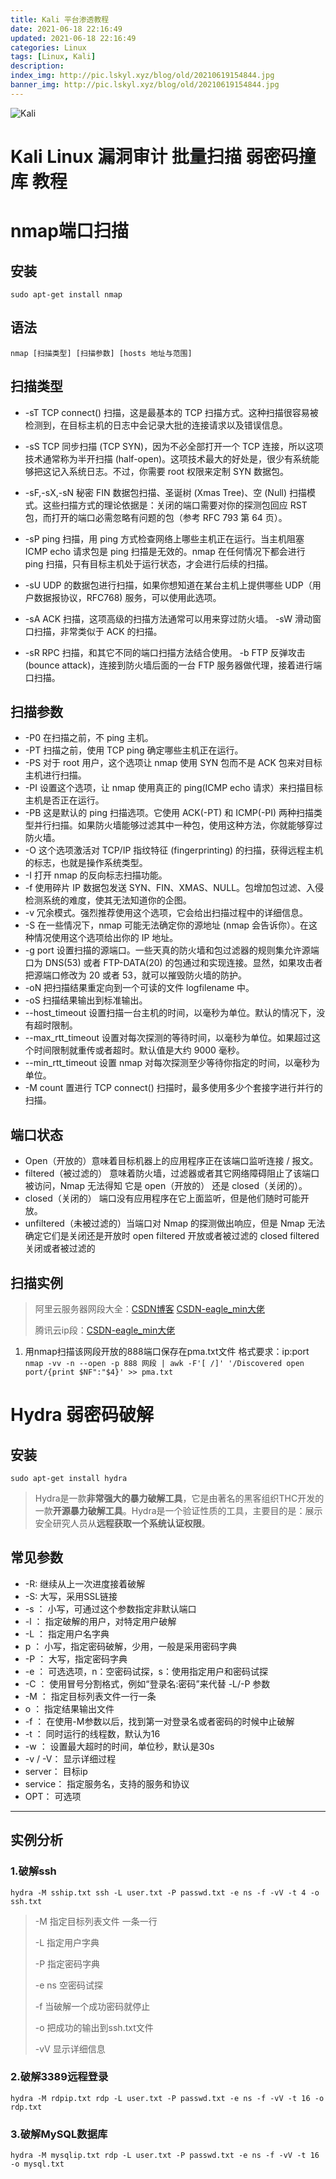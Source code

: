 ```yaml
---
title: Kali 平台渗透教程
date: 2021-06-18 22:16:49
updated: 2021-06-18 22:16:49
categories: Linux
tags: [Linux, Kali]
description: 
index_img: http://pic.lskyl.xyz/blog/old/20210619154844.jpg
banner_img: http://pic.lskyl.xyz/blog/old/20210619154844.jpg
---
```


![Kali](http://pic.lskyl.xyz/blog/old/20210619154844.jpg-picsmall)

# Kali Linux 漏洞审计 批量扫描 弱密码撞库 教程

# nmap端口扫描

## 安装

`sudo apt-get install nmap`

## 语法

`nmap [扫描类型] [扫描参数] [hosts 地址与范围]`

## 扫描类型

- -sT    TCP connect() 扫描，这是最基本的 TCP 扫描方式。这种扫描很容易被检测到，在目标主机的日志中会记录大批的连接请求以及错误信息。

- -sS    TCP 同步扫描 (TCP SYN)，因为不必全部打开一个 TCP 连接，所以这项技术通常称为半开扫描 (half-open)。这项技术最大的好处是，很少有系统能够把这记入系统日志。不过，你需要 root 权限来定制 SYN 数据包。

- -sF,-sX,-sN    秘密 FIN 数据包扫描、圣诞树 (Xmas Tree)、空 (Null) 扫描模式。这些扫描方式的理论依据是：关闭的端口需要对你的探测包回应 RST 包，而打开的端口必需忽略有问题的包（参考 RFC 793 第 64 页）。

- -sP    ping 扫描，用 ping 方式检查网络上哪些主机正在运行。当主机阻塞 ICMP echo 请求包是 ping 扫描是无效的。nmap 在任何情况下都会进行 ping 扫描，只有目标主机处于运行状态，才会进行后续的扫描。

- -sU    UDP 的数据包进行扫描，如果你想知道在某台主机上提供哪些 UDP（用户数据报协议，RFC768) 服务，可以使用此选项。

- -sA    ACK 扫描，这项高级的扫描方法通常可以用来穿过防火墙。     -sW    滑动窗口扫描，非常类似于 ACK 的扫描。

- -sR    RPC 扫描，和其它不同的端口扫描方法结合使用。     -b    FTP 反弹攻击 (bounce attack)，连接到防火墙后面的一台 FTP 服务器做代理，接着进行端口扫描。

## 扫描参数

- -P0    在扫描之前，不 ping 主机。
- -PT    扫描之前，使用 TCP ping 确定哪些主机正在运行。
- -PS    对于 root 用户，这个选项让 nmap 使用 SYN 包而不是 ACK 包来对目标主机进行扫描。
- -PI    设置这个选项，让 nmap 使用真正的 ping(ICMP echo 请求）来扫描目标主机是否正在运行。
- -PB    这是默认的 ping 扫描选项。它使用 ACK(-PT) 和 ICMP(-PI) 两种扫描类型并行扫描。如果防火墙能够过滤其中一种包，使用这种方法，你就能够穿过防火墙。
- -O    这个选项激活对 TCP/IP 指纹特征 (fingerprinting) 的扫描，获得远程主机的标志，也就是操作系统类型。
- -I    打开 nmap 的反向标志扫描功能。
- -f    使用碎片 IP 数据包发送 SYN、FIN、XMAS、NULL。包增加包过滤、入侵检测系统的难度，使其无法知道你的企图。
- -v    冗余模式。强烈推荐使用这个选项，它会给出扫描过程中的详细信息。
- -S  <IP>   在一些情况下，nmap 可能无法确定你的源地址 (nmap 会告诉你）。在这种情况使用这个选项给出你的 IP 地址。
- -g port    设置扫描的源端口。一些天真的防火墙和包过滤器的规则集允许源端口为 DNS(53) 或者 FTP-DATA(20) 的包通过和实现连接。显然，如果攻击者把源端口修改为 20 或者 53，就可以摧毁防火墙的防护。
- -oN    把扫描结果重定向到一个可读的文件 logfilename 中。
- -oS    扫描结果输出到标准输出。
- --host_timeout    设置扫描一台主机的时间，以毫秒为单位。默认的情况下，没有超时限制。
- --max_rtt_timeout    设置对每次探测的等待时间，以毫秒为单位。如果超过这个时间限制就重传或者超时。默认值是大约 9000 毫秒。
- --min_rtt_timeout    设置 nmap 对每次探测至少等待你指定的时间，以毫秒为单位。
- -M count    置进行 TCP connect() 扫描时，最多使用多少个套接字进行并行的扫描。

## 端口状态

- Open（开放的）意味着目标机器上的应用程序正在该端口监听连接 / 报文。
- filtered（被过滤的） 意味着防火墙，过滤器或者其它网络障碍阻止了该端口被访问，Nmap 无法得知 它是 open（开放的） 还是 closed（关闭的）。  
- closed（关闭的） 端口没有应用程序在它上面监听，但是他们随时可能开放。
- unfiltered（未被过滤的）当端口对 Nmap 的探测做出响应，但是 Nmap 无法确定它们是关闭还是开放时 open filtered 开放或者被过滤的 closed filtered 关闭或者被过滤的

## 扫描实例

> 阿里云服务器网段大全：[CSDN博客](https://blog.csdn.net/nxuu01/article/details/102779652) [CSDN-eagle_min大佬](https://blog.csdn.net/eagle_min/article/details/82260622)
>
> 腾讯云ip段：[CSDN-eagle_min大佬](https://blog.csdn.net/eagle_min/article/details/82260611)

1. 用nmap扫描该网段开放的888端口保存在pma.txt文件 格式要求：ip:port
   `nmap -vv -n --open -p 888 网段 | awk -F'[ /]' '/Discovered open port/{print $NF":"$4}' >> pma.txt`

# Hydra 弱密码破解

## 安装

`sudo apt-get install hydra`

> Hydra是一款**非常强大的暴力破解工具**，它是由著名的黑客组织THC开发的一款**开源暴力破解工具**。Hydra是一个验证性质的工具，主要目的是：展示安全研究人员从**远程获取一个系统认证权限**。

## 常见参数

- -R: 继续从上一次进度接着破解
- -S: 大写，采用SSL链接
- -s <PORT>： 小写，可通过这个参数指定非默认端口
- -l <LOGIN>： 指定破解的用户，对特定用户破解
- -L <FILE>： 指定用户名字典
- p <PASS>： 小写，指定密码破解，少用，一般是采用密码字典
- -P <FILE>： 大写，指定密码字典
- -e <ns>： 可选选项，n：空密码试探，s：使用指定用户和密码试探
- -C <FILE>： 使用冒号分割格式，例如“登录名:密码”来代替 -L/-P 参数
- -M <FILE>： 指定目标列表文件一行一条
- o <FILE>： 指定结果输出文件
- -f ： 在使用-M参数以后，找到第一对登录名或者密码的时候中止破解
- -t <TASKS>： 同时运行的线程数，默认为16
- -w <TIME>： 设置最大超时的时间，单位秒，默认是30s
- -v / -V： 显示详细过程
- server： 目标ip
- service： 指定服务名，支持的服务和协议
- OPT： 可选项

---------

## 实例分析

### 1.破解ssh

`hydra -M sship.txt ssh -L user.txt -P passwd.txt -e ns -f -vV -t 4 -o ssh.txt`

> -M 指定目标列表文件 一条一行
>
> -L 指定用户字典
>
> -P 指定密码字典
>
> -e ns 空密码试探
>
> -f 当破解一个成功密码就停止
>
> -o 把成功的输出到ssh.txt文件
>
> -vV 显示详细信息

### 2.破解3389远程登录

`hydra -M rdpip.txt rdp -L user.txt -P passwd.txt -e ns -f -vV -t 16 -o rdp.txt`

### 3.破解MySQL数据库

`hydra -M mysqlip.txt rdp -L user.txt -P passwd.txt -e ns -f -vV -t 16 -o mysql.txt`
